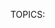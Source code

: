 TOPICS: <acronym>
        <applet>
        <basefont>
        <bgsound>
        <big>
        <blink>
        <center>
        <command>
        <content>
        <dir>
        <element>
        <font>
        <frame>
        <frameset>
        <image>
        <isindex>
        <keygen>
        <listing>
        <marquee>
        <menuitem>
        <multicol>
        <nextid>
        <nobr>
        <noembed>
        <noframes>
        <plaintext>
        <shadow>
        <spacer>
        <strike>
        <tt>
        <xmp>

# 过时和弃用的 HTML 元素

!!! error ""
    警告：下面这些旧的 HTML 元素已被弃用，且不应再被使用。千万不要在新的项目中使用它们，并且要尽快替换旧项目中的残余。在此列出，仅供参考。

| 元素 | 描述 |
| :--- | :--- |
| **`<acronym>`** | HTML 缩写元素。定义**首字母缩写**或**简略语**。HTML 5 请使用 **[`<abbr>`](/zh-hans/webfrontend/<abbr>)** 代替。|
| **`<applet>`** | HTML Applet 元素。标记文档中内嵌 **[[Java]] applet**。 HTML 5 请使用 **[`<object>`](/zh-hans/webfrontend<object>)** 代替。|
| `<basefont>` | **HTML标签`<basefont></basefont>`** 用来设置文档的默认字体大小。使用`<font>`可以相对于默认字体大小进行变化。 |
| `<bgsound>` | **`<bgsound></bgsound>`** 是IE浏览器中设置网页背景音乐的元素。 |
| `<big>` | **HTML大元素 (`<big>`)** 会使字体加大一号（例如从小号(small)到中号(medium)，从大号(large)到加大(x-large)），最大不超过浏览器的最大字体。|
| `<blink>` | **HTML闪烁元素(`<blink>`)** 不是标准元素，它会使包含其中的文本闪烁。 |
| `<center>` | **HTML中央元素 (`<center>`)** 是个块级元素，可以包含段落，以及其它块级和内联元素。这个元素的整个内容在它的上级元素中水平居中(通常是 [`<body>`](/zh-hans/webfrontend/<body>))。 |
| `<command>` | **`command`元素**用来表示一个用户可以调用的命令. |
| `<content>` | **HTML `<content>` 元素**— Web 组件 的技术套件的废弃部分 — 用于 Shadow DOM 内部作为 insertion point，并且不可用于任何正常的 HTML，现在已被 [`<slot>`](/zh-hans/webfrontend/<slot>) 元素代替，它在 DOM 中创建一个位置，Shadow DOM 会插入这里。 |
| **`<dir>`** | HTML目录元素。被作为一个文件和/或文件夹的**目录的容器**，可能还有用户代理设置的样式与图标。请使用 **[`<ul>`](/zh-hans/webfrontend/<ul>)** 代替。 |
| `<element>` | **`<element>`元素** 被定义在最新的 HTML DOM 元素中。`</element>`. |
| `<font>` | **HTML字形元素（`<font>`）** 定义了该内容的字体大小、顏色与表现。. |
| `<frame>` | 定义 **`<frameset>`** 中的子窗口（框架）。HTML5 请使用 **[`<iframe>`](/zh-hans/webfrontend/<iframe>)** 代替。 |
| `<frameset>` | 定义一个框架集。**`<frameset>`** 元素用来组织一个或者多个 **`<frame>`** 元素。HTML5 请使用 **[`<iframe>`](/zh-hans/webfrontend/<iframe>)** 代替。 |
| **`<image>`** | HTML 图片元素。曾经是一个试验性的元素，用来显示图片。它从未被实现过，请使用标准的 **[`<img>`](/zh-hans/webfrontend/<img>)** 元素。 |
| `<isindex>` | **`<isindex>`元素** 的作用是使浏览器显示一个**对话框**，提示用户输入**单行文本**。HTML5 请使用 **[`<input>`](/zh-hans/webfrontend/<input>)** 代替。 |
| **`<keygen>`** | HTML 密钥生成元素。为了方便**生成密钥**和作为 *HTML 表单*中**公钥的提交**。这种机制被用于设计基于Web的证书管理系统。按照预想，它将用于 HTML 表单与其他的所需信息一起构造一个证书请求，该处理的结果将是一个带有签名的证书。 |
| **`<listing>`** | 渲染开始和结束标签之间的文本，而不会解释 HTML，并使用等宽字体*`monotype`* 呈现。HTML2 标准建议，当一行不超过132个字符时，不应该将其拆开。请使用 **[`<pre>`](/zh-hans/webfrontend/<pre>)** 或 **[`<samp>`](/zh-hans/webfrontend/<samp>)** 元素替代。 |
| `<marquee>` | **HTML选框元素（`<marquee>`）** 用来插入一段滚动的文字。你可以使用它的属性控制当文本到达容器边缘发生的事情。 |
| **`<menuitem>`** | HTML 菜单选项元素。定义一个**弹出式菜单选项**。更多可参见 **[`<menu>`](/zh-hans/webfrontend/<menu>)**。 |
| `<multicol>` | **HTML`<multicol>` 元素** 是一个实验元素，旨在允许多列布局。它从来没有任何显着的牵引力，并没有在任何主流浏览器中实现。`</multicol>` |
| `<nextid>` | **`<nextid>`** 是一个过时的HTML元素，用于使NeXT Web设计工具为其锚点生成自动的NAME标签。 |
| `<nobr>` | **HTML`<nobr>`元素** 阻止文本自动拆分成新行，所以它展示为长的一行，可能还需要滚动。这个标签不是标准的 HTML，并且不应该使用。反之应该使用 CSS 属性 |
| `<noembed>` | **`<noembed>`** 元素是个废除的和不标准的方式，用于向不支持 [`<embed>`](/zh-hans/webfrontend/<embed>) ，或者不支持作者希望的 嵌入式内容 的浏览器提供替代（或者“后备”）内容。这个元素在 HTML 4.01 起废除，以支持后备 |
| `<noframes>` | **`<noframes>`** 是个 HTML 元素，用于支持不支持 `<frame>` 元素的浏览器，或者这样配置的浏览器。 |
| **`<plaintext>`** | HTML 纯文本元素。将从标签开始以后的所有文本渲染为**纯文本**，不会解释为 HTML。它没有闭合标签，因为任何后面的东西都会看做纯文本。请使用 **[`<pre>`](/zh-hans/webfrontend/<pre>)** 替代。|
| `<shadow>` | **HTML `<shadow>` 元素** — Web 组件技术套件的废弃部分 — 目的是用作 Shadow DOM insertion point。如果你在 shadow host 下面创建了多个 shadow root，你就可能已经使用了它。在正常的 HTML 没有任何用处。 |
| **`<spacer>`** | HTML 空格元素。可以向页面插入空格。推荐使用 HTML **`&nbsp;`** 或 [[CSS]] 属性。 |
| **`<strike>`** | HTML 删除线元素。如果是标记删除文本，推荐使用 **[`<del>`](/zh-hans/webfrontend/<del>)** 代替；如果是在文本上放置删除线的样式，推荐使用 CSS 属性 **`text-decoration: line-through`** 代替；如果是标记不再准确或不再相关的文本，推荐使用 **[`<s>`](/zh-hans/webfrontend/<s>)** 代替。 |
| **`<tt>`** | HTML 电报文本或打字机文本元素。创建一个使用浏览器内置的 *`monotype`* 等宽字体展示的内联元素。这个元素用于给文本**排版**，就像电报那样。请使用 [[CSS]]代替。 |
| **`<xmp>`** | HTML 示例元素。 开始和结束标签之间的内容**不会被当作 HTML 文档内容解析**，而会被用等宽字体 *`monotype`* 直接呈现。*HTML 2* 规范建议，本标签中的内容应该具有足够容纳每行 *80* 个字母的宽度。请使用 **[`<pre>`](/zh-hans/webfrontend/<pre>)** 或 **[`<samp>`](/zh-hans/webfrontend/<samp>)** 代替。 |
